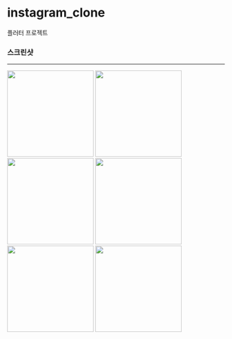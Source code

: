 # instagram_clone
 플러터 프로젝트

### 스크린샷
--------------

<div>
 <img width="200" src="https://user-images.githubusercontent.com/38446822/74709603-eaee9b80-5262-11ea-88c3-db55deca594d.PNG">
 <img width="200" src="https://user-images.githubusercontent.com/38446822/74709617-f4780380-5262-11ea-9dbc-d71db42ab9f9.PNG">
 <img width="200" src="https://user-images.githubusercontent.com/38446822/74709625-fc37a800-5262-11ea-8de4-c1ac55a6bcc4.PNG">
 <img width="200" src="https://user-images.githubusercontent.com/38446822/74709617-f4780380-5262-11ea-9dbc-d71db42ab9f9.PNG">
 <img width="200" src="https://user-images.githubusercontent.com/38446822/74709617-f4780380-5262-11ea-9dbc-d71db42ab9f9.PNG">
 <img width="200" src="https://user-images.githubusercontent.com/38446822/74709617-f4780380-5262-11ea-9dbc-d71db42ab9f9.PNG">
</div>

